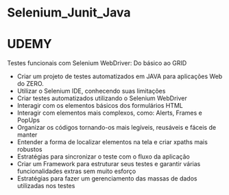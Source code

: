 # Selenium_Junit_Java
# UDEMY

Testes funcionais com Selenium WebDriver: Do básico ao GRID 

 - Criar um projeto de testes automatizados em JAVA para aplicações Web do ZERO.
 - Utilizar o Selenium IDE, conhecendo suas limitações
 - Criar testes automatizados utilizando o Selenium WebDriver
 - Interagir com os elementos básicos dos formulários HTML
 - Interagir com elementos mais complexos, como: Alerts, Frames e PopUps
 - Organizar os códigos tornando-os mais legíveis, reusáveis e fáceis de manter
 - Entender a forma de localizar elementos na tela e criar xpaths mais robustos
 - Estratégias para sincronizar o teste com o fluxo da aplicação
 - Criar um Framework para estruturar seus testes e garantir várias funcionalidades extras sem muito esforço
 - Estratégias para fazer um gerenciamento das massas de dados utilizadas nos testes
